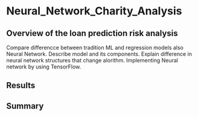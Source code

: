 # Neural_Network_Charity_Analysis

## Overview of the loan prediction risk analysis
Compare differencce between tradition ML and regression models also Neural Network. Describe model and its components. Explain difference in neural network structures that change alorithm. Implementing Neural network by using TensorFlow. 
## Results
## Summary

